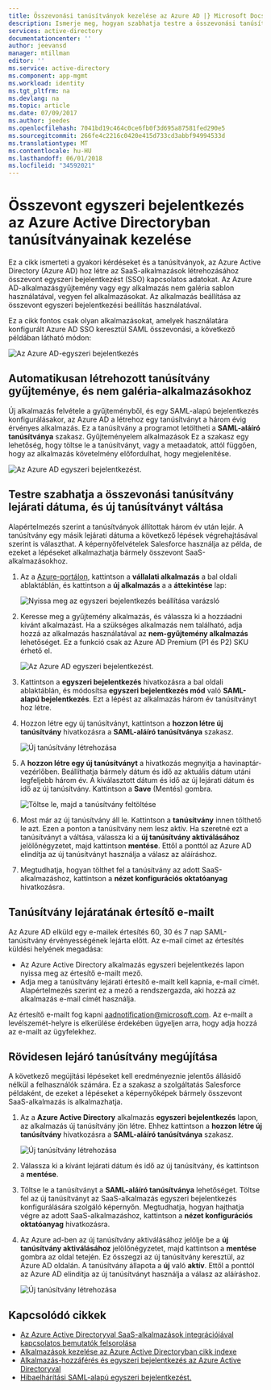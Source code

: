 ```yaml
---
title: Összevonási tanúsítványok kezelése az Azure AD |} Microsoft Docs
description: Ismerje meg, hogyan szabhatja testre a összevonási tanúsítványok lejárati dátuma és rövidesen lejáró tanúsítvány megújítása.
services: active-directory
documentationcenter: ''
author: jeevansd
manager: mtillman
editor: ''
ms.service: active-directory
ms.component: app-mgmt
ms.workload: identity
ms.tgt_pltfrm: na
ms.devlang: na
ms.topic: article
ms.date: 07/09/2017
ms.author: jeedes
ms.openlocfilehash: 7041bd19c464c0ce6fb0f3d695a87581fed290e5
ms.sourcegitcommit: 266fe4c2216c0420e415d733cd3abbf94994533d
ms.translationtype: MT
ms.contentlocale: hu-HU
ms.lasthandoff: 06/01/2018
ms.locfileid: "34592021"
---
```

# <a name="manage-certificates-for-federated-single-sign-on-in-azure-active-directory"></a>Összevont egyszeri bejelentkezés az Azure Active Directoryban tanúsítványainak kezelése
Ez a cikk ismerteti a gyakori kérdéseket és a tanúsítványok, az Azure Active Directory (Azure AD) hoz létre az SaaS-alkalmazások létrehozásához összevont egyszeri bejelentkezést (SSO) kapcsolatos adatokat. Az Azure AD-alkalmazásgyűjtemény vagy egy alkalmazás nem galéria sablon használatával, vegyen fel alkalmazásokat. Az alkalmazás beállítása az összevont egyszeri bejelentkezési beállítás használatával.

Ez a cikk fontos csak olyan alkalmazásokat, amelyek használatára konfigurált Azure AD SSO keresztül SAML összevonási, a következő példában látható módon:

![Az Azure AD-egyszeri bejelentkezés](./media/active-directory-sso-certs/saml_sso.PNG)

## <a name="auto-generated-certificate-for-gallery-and-non-gallery-applications"></a>Automatikusan létrehozott tanúsítvány gyűjteménye, és nem galéria-alkalmazásokhoz
Új alkalmazás felvétele a gyűjteményből, és egy SAML-alapú bejelentkezés konfigurálásakor, az Azure AD a létrehoz egy tanúsítványt a három évig érvényes alkalmazás. Ez a tanúsítvány a programot letöltheti a **SAML-aláíró tanúsítványa** szakasz. Gyűjteményelem alkalmazások Ez a szakasz egy lehetőség, hogy töltse le a tanúsítványt, vagy a metaadatok, attól függően, hogy az alkalmazás követelmény előfordulhat, hogy megjelenítése.

![Az Azure AD egyszeri bejelentkezést.](./media/active-directory-sso-certs/saml_certificate_download.png)

## <a name="customize-the-expiration-date-for-your-federation-certificate-and-roll-it-over-to-a-new-certificate"></a>Testre szabhatja a összevonási tanúsítvány lejárati dátuma, és új tanúsítványt váltása
Alapértelmezés szerint a tanúsítványok állítottak három év után lejár. A tanúsítvány egy másik lejárati dátuma a következő lépések végrehajtásával szerint is választhat.
A képernyőfelvételek Salesforce használja az példa, de ezeket a lépéseket alkalmazhatja bármely összevont SaaS-alkalmazásokhoz.

1. Az a [Azure-portálon](https://aad.portal.azure.com), kattintson a **vállalati alkalmazás** a bal oldali ablaktáblán, és kattintson a **új alkalmazás** a a **áttekintése** lap:

   ![Nyissa meg az egyszeri bejelentkezés beállítása varázsló](./media/active-directory-sso-certs/enterprise_application_new_application.png)

2. Keresse meg a gyűjtemény alkalmazás, és válassza ki a hozzáadni kívánt alkalmazást. Ha a szükséges alkalmazás nem található, adja hozzá az alkalmazás használatával az **nem-gyűjtemény alkalmazás** lehetőséget. Ez a funkció csak az Azure AD Premium (P1 és P2) SKU érhető el.

    ![Az Azure AD egyszeri bejelentkezést.](./media/active-directory-sso-certs/add_gallery_application.png)

3. Kattintson a **egyszeri bejelentkezés** hivatkozásra a bal oldali ablaktáblán, és módosítsa **egyszeri bejelentkezés mód** való **SAML-alapú bejelentkezés**. Ezt a lépést az alkalmazás három év tanúsítványt hoz létre.

4. Hozzon létre egy új tanúsítványt, kattintson a **hozzon létre új tanúsítvány** hivatkozásra a **SAML-aláíró tanúsítványa** szakasz.

    ![Új tanúsítvány létrehozása](./media/active-directory-sso-certs/create_new_certficate.png)

5. A **hozzon létre egy új tanúsítványt** a hivatkozás megnyitja a havinaptár-vezérlőben. Beállíthatja bármely dátum és idő az aktuális dátum utáni legfeljebb három év. A kiválasztott dátum és idő az új lejárati dátum és idő az új tanúsítvány. Kattintson a **Save** (Mentés) gombra.

    ![Töltse le, majd a tanúsítvány feltöltése](./media/active-directory-sso-certs/certifcate_date_selection.PNG)

6. Most már az új tanúsítvány áll le. Kattintson a **tanúsítvány** innen tölthető le azt. Ezen a ponton a tanúsítvány nem lesz aktív. Ha szeretné ezt a tanúsítványt a váltása, válassza ki a **új tanúsítvány aktiválásához** jelölőnégyzetet, majd kattintson **mentése**. Ettől a ponttól az Azure AD elindítja az új tanúsítványt használja a válasz az aláíráshoz.

7.  Megtudhatja, hogyan tölthet fel a tanúsítvány az adott SaaS-alkalmazáshoz, kattintson a **nézet konfigurációs oktatóanyag** hivatkozásra.

## <a name="certificate-expiration-notification-email"></a>Tanúsítvány lejáratának értesítő e-mailt

Az Azure AD elküld egy e-mailek értesítés 60, 30 és 7 nap SAML-tanúsítvány érvényességének lejárta előtt. Az e-mail címet az értesítés küldési helyének megadása:

- Az Azure Active Directory alkalmazás egyszeri bejelentkezés lapon nyissa meg az értesítő e-mailt mező.
- Adja meg a tanúsítvány lejárati értesítő e-mailt kell kapnia, e-mail címét. Alapértelmezés szerint ez a mező a rendszergazda, aki hozzá az alkalmazás e-mail címét használja.

Az értesítő e-mailt fog kapni aadnotification@microsoft.com. Az e-mailt a levélszemét-helyre is elkerülése érdekében ügyeljen arra, hogy adja hozzá az e-mailt az ügyfelekhez. 

## <a name="renew-a-certificate-that-will-soon-expire"></a>Rövidesen lejáró tanúsítvány megújítása
A következő megújítási lépéseket kell eredményeznie jelentős állásidő nélkül a felhasználók számára. Ez a szakasz a szolgáltatás Salesforce példaként, de ezeket a lépéseket a képernyőképek bármely összevont SaaS-alkalmazás is alkalmazhatja.

1. Az a **Azure Active Directory** alkalmazás **egyszeri bejelentkezés** lapon, az alkalmazás új tanúsítvány jön létre. Ehhez kattintson a **hozzon létre új tanúsítvány** hivatkozásra a **SAML-aláíró tanúsítványa** szakasz.

    ![Új tanúsítvány létrehozása](./media/active-directory-sso-certs/create_new_certficate.png)

2. Válassza ki a kívánt lejárati dátum és idő az új tanúsítvány, és kattintson a **mentése**.

3. Töltse le a tanúsítványt a **SAML-aláíró tanúsítványa** lehetőséget. Töltse fel az új tanúsítványt az SaaS-alkalmazás egyszeri bejelentkezés konfigurálására szolgáló képernyőn. Megtudhatja, hogyan hajthatja végre az adott SaaS-alkalmazáshoz, kattintson a **nézet konfigurációs oktatóanyag** hivatkozásra.
   
4. Az Azure ad-ben az új tanúsítvány aktiválásához jelölje be a **új tanúsítvány aktiválásához** jelölőnégyzetet, majd kattintson a **mentése** gombra az oldal tetején. Ez összegzi az új tanúsítvány keresztül, az Azure AD oldalán. A tanúsítvány állapota a **új** való **aktív**. Ettől a ponttól az Azure AD elindítja az új tanúsítványt használja a válasz az aláíráshoz. 
   
    ![Új tanúsítvány létrehozása](./media/active-directory-sso-certs/new_certificate_download.png)

## <a name="related-articles"></a>Kapcsolódó cikkek
* [Az Azure Active Directoryval SaaS-alkalmazások integrációjával kapcsolatos bemutatók felsorolása](active-directory-saas-tutorial-list.md)
* [Alkalmazások kezelése az Azure Active Directoryban cikk indexe](active-directory-apps-index.md)
* [Alkalmazás-hozzáférés és egyszeri bejelentkezés az Azure Active Directoryval](manage-apps/what-is-single-sign-on.md)
* [Hibaelhárítási SAML-alapú egyszeri bejelentkezést.](active-directory-saml-debugging.md)
